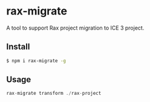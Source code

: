 # rax-migrate

A tool to support Rax project migration to ICE 3 project.

## Install

```bash
$ npm i rax-migrate -g
```

## Usage

```jsx
rax-migrate transform ./rax-project 
```
